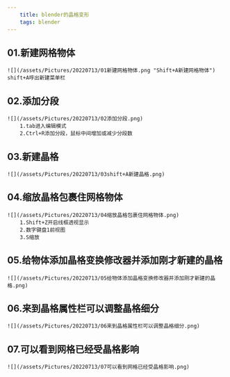 ```yaml
---
    title: blender的晶格变形
    tags: blender
---
```

## 01.新建网格物体
    ![](/assets/Pictures/20220713/01新建网格物体.png "Shift+A新建网格物体")
    shift+A呼出新建菜单栏

## 02.添加分段
    ![](/assets/Pictures/20220713/02添加分段.png)
        1.tab进入编辑模式
        2.Ctrl+R添加分段，鼠标中间增加或减少分段数

## 03.新建晶格
    ![](/assets/Pictures/20220713/03shift+A新建晶格.png)

## 04.缩放晶格包裹住网格物体
    ![](/assets/Pictures/20220713/04缩放晶格包裹住网格物体.png)
        1.Shift+Z开启线框透视显示
        2.数字键盘1前视图
        3.S缩放

## 05.给物体添加晶格变换修改器并添加刚才新建的晶格
    ![](/assets/Pictures/20220713/05给物体添加晶格变换修改器并添加刚才新建的晶格.png)

## 06.来到晶格属性栏可以调整晶格细分
    ![](/assets/Pictures/20220713/06来到晶格属性栏可以调整晶格细分.png)

## 07.可以看到网格已经受晶格影响
    ![](/assets/Pictures/20220713/07可以看到网格已经受晶格影响.png)
